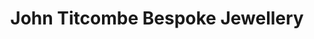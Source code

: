 ---
title: "John Titcombe Bespoke Jewellery"
url: /cirencester/john-titcombe-bespoke-jewellery/
shop: jewelry
---